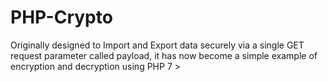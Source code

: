 # PHP-Crypto
Originally designed to Import and Export data securely via a single GET request parameter called payload, it has now become a simple example of encryption and decryption using PHP 7 >
